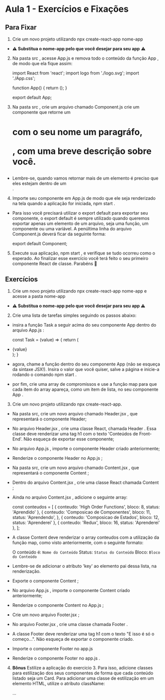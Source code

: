 # Aula 1 - Exercícios e Fixações

## Para Fixar

1. Crie um novo projeto utilizando npx create-react-app nome-app

- __⚠️ Substitua o nome-app pelo que você desejar para seu app__ ⚠️

2. Na pasta src , acesse App.js e remova todo o conteúdo da função App , de modo que ela fique assim:

    import React from 'react';
    import logo from './logo.svg';
    import './App.css';

    function App() {
      return ();
    }

    export default App;

3. Na pasta src , crie um arquivo chamado Component.js crie um componente que retorne um <h1> com o seu nome um paragráfo, <p> , com uma breve descrição sobre você.

- Lembre-se, quando vamos retornar mais de um elemento é preciso que eles estejam dentro de um <div> .

4. Importe seu componente em App.js de modo que ele seja renderizado na tela quando a aplicação for iniciada, npm start .

- Para isso você precisará utilizar o export default para exportar seu componente, o export default é sempre utilizado quando queremos exportar apenas um elemento de um arquivo, seja uma função, um componente ou uma variável. A penúltima linha do arquivo Component.js deverá ficar da seguinte forma:

    export default Component;

5. Execute sua aplicação, npm start , e verifique se tudo ocorreu como o esperado. Ao finalizar esse exercício você terá feito o seu primeiro componente React de classe. Parabéns 🎉

## Exercícios

1. Crie um novo projeto utilizando npx create-react-app nome-app e acesse a pasta nome-app

- __⚠️ Substitua o nome-app pelo que você desejar para seu app ⚠️__

2. Crie uma lista de tarefas simples seguindo os passos abaixo:

- insira a função Task a seguir acima do seu componente App dentro do arquivo App.js :

    const Task = (value) => {
      return (
        <li>{value}</li>
      );
    }

- agora, chame a função dentro do seu componente App (não se esqueça da sintaxe JSX!). Insira o valor que você quiser, salve a página e inicie-a rodando o comando npm start .
- por fim, crie uma array de compromissos e use a função map para que cada item do array apareça, como um item de lista, no seu componente App .

3. Crie um novo projeto utilizando npx create-react-app.

- Na pasta src, crie um novo arquivo chamado Header.jsx , que representará o componente Header;
- No arquivo Header.jsx , crie uma classe React, chamada Header . Essa classe deve renderizar uma tag h1 com o texto 'Conteúdos de Front-End'. Não esqueça de exportar esse componente;
- No arquivo App.js , importe o componente Header criado anteriormente;
- Renderize o componente Header no App.js ;
- Na pasta src, crie um novo arquivo chamado Content.jsx , que representará o componente Content ;
- Dentro do arquivo Content.jsx , crie uma classe React chamada Content ;
- Ainda no arquivo Content.jsx , adicione o seguinte array:

    const conteudos = [
      {
        conteudo: 'High Order Functions',
        bloco: 8,
        status: 'Aprendido'
      },
      {
        conteudo: 'Composicao de Componentes',
        bloco: 11,
        status: 'Aprendendo',
      },
      {
        conteudo: 'Composicao de Estados',
        bloco: 12,
        status: 'Aprenderei'
      },
      {
        conteudo: 'Redux',
        bloco: 16,
        status: 'Aprenderei'
      },
    ];

- A classe Content deve renderizar o array conteudos com a utilização da função map, como visto anteriormente, com o seguinte formato:

    O conteúdo é: `Nome do Conteúdo`
    Status: `Status do Conteúdo`
    Bloco: `Bloco do Conteúdo`

- Lembre-se de adicionar o atributo 'key' ao elemento pai dessa lista, na renderização.
- Exporte o componente Content ;
- No arquivo App.js , importe o componente Content criado anteriormente;
- Renderize o componente Content no App.js ;
- Crie um novo arquivo Footer.jsx ;
- No arquivo Footer.jsx , crie uma classe chamada Footer .
- A classe Footer deve renderizar uma tag h1 com o texto "E isso é só o começo...". Não esqueça de exportar o componente criado.
- Importe o componente Footer no app.js
- Renderize o componente Footer no app.js .

4. __Bônus__ Estilize a aplicação do exercicio 3. Para isso, adicione classes para estilização dos seus componentes de forma que cada conteúdo listado seja um Card.
Para adicionar uma classe de estilização em um elemento HTML, utilize o atributo className:

    <footer className='footer'>
      ...
    </footer>